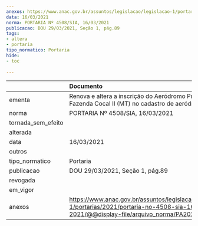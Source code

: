 ```yaml
---
anexos: https://www.anac.gov.br/assuntos/legislacao/legislacao-1/portarias/2021/portaria-no-4508-sia-16-03-2021/@@display-file/arquivo_norma/PA2021-4508.pdf
data: 16/03/2021
norma: PORTARIA Nº 4508/SIA, 16/03/2021
publicacao: DOU 29/03/2021, Seção 1, pág.89
tags:
- altera
- portaria
tipo_normatico: Portaria
hide: 
- toc 
 
---
```


|                    | Documento                                                                                                                                            |
|:-------------------|:-----------------------------------------------------------------------------------------------------------------------------------------------------|
| ementa             | Renova e altera a inscrição do Aeródromo Privado Fazenda Cocal II (MT) no cadastro de aeródromos.                                                    |
| norma              | PORTARIA Nº 4508/SIA, 16/03/2021                                                                                                                     |
| tornada_sem_efeito |                                                                                                                                                      |
| alterada           |                                                                                                                                                      |
| data               | 16/03/2021                                                                                                                                           |
| outros             |                                                                                                                                                      |
| tipo_normatico     | Portaria                                                                                                                                             |
| publicacao         | DOU 29/03/2021, Seção 1, pág.89                                                                                                                      |
| revogada           |                                                                                                                                                      |
| em_vigor           |                                                                                                                                                      |
| anexos             | https://www.anac.gov.br/assuntos/legislacao/legislacao-1/portarias/2021/portaria-no-4508-sia-16-03-2021/@@display-file/arquivo_norma/PA2021-4508.pdf |